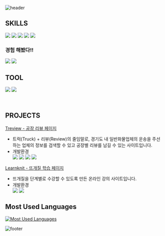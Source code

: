 ![header](https://capsule-render.vercel.app/api?type=wave&color=FFA556&height=200&section=header&text=개발을%20즐기는%20프론트엔드%20개발자%20박수현의%20Github&fontSize=30&fontColor=FFF&fontAlignY=25)

## SKILLS
<img src="https://img.shields.io/badge/html-E34F26?style=for-the-badge&logo=html5&logoColor=white">&nbsp;<img src="https://img.shields.io/badge/css-1572B6?style=for-the-badge&logo=css3&logoColor=white">&nbsp;<img src="https://img.shields.io/badge/javascript-F7DF1E?style=for-the-badge&logo=javascript&logoColor=black">&nbsp;<img src="https://img.shields.io/badge/React-61DAFB?style=for-the-badge&logo=React&logoColor=FFF">&nbsp;<img src="https://img.shields.io/badge/mysql-4479A1?style=for-the-badge&logo=mysql&logoColor=FFF">

### 경험 해봤다!!
<img src="https://img.shields.io/badge/spring-6DB33F?style=for-the-badge&logo=spring&logoColor=FFF">&nbsp;<img src="https://img.shields.io/badge/mariadb-003545?style=for-the-badge&logo=mariadb&logoColor=FFF">

## TOOL
<img src="https://img.shields.io/badge/visualstudiocode-007ACC?style=for-the-badge&logo=visualstudiocode&logoColor=FFF">&nbsp;<img src="https://img.shields.io/badge/heidisql-6DB33F?style=for-the-badge&logo=heidi20%sql&logoColor=FFF">

<br />

## PROJECTS
[Treview - 공장 리뷰 페이지](https://treview.netlify.app/)
  - 트럭(Truck) + 리뷰(Review)의 줄임말로, 경기도 내 일반화물업체의 운송을 주선하는 업체의 정보를 검색할 수 있고 공장별 리뷰를 남길 수 있는 사이트입니다.
  - 개발환경<br/>
    <img src="https://img.shields.io/badge/visualstudiocode-007ACC?style=for-the-badge&logo=visualstudiocode&logoColor=FFF">&nbsp;<img src="https://img.shields.io/badge/firebase-FFCA28?style=for-the-badge&logo=firebase&logoColor=FFF">&nbsp;<img src="https://img.shields.io/badge/Cloudinary-3D6AF2?style=for-the-badge&logo=cloudinary&logoColor=FFF">&nbsp;<img src="https://img.shields.io/badge/Gyeonggi_Datadream_OpenAPI-0A4DA6?style=for-the-badge&logo=Gyeonggi_Datadream_OpenAPI&logoColor=FFF">
    
[Learnknit - 뜨개질 학습 페이지](https://learnknit.netlify.app/)
  - 뜨개질을 단계별로 수강할 수 있도록 만든 온라인 강의 사이트입니다.
  - 개발환경<br/>
    <img src="https://img.shields.io/badge/visualstudiocode-007ACC?style=for-the-badge&logo=visualstudiocode&logoColor=FFF">&nbsp;<img src="https://img.shields.io/badge/youtube_api-FF0000?style=for-the-badge&logo=youtube_api&logoColor=FFF">

## Most Used Languages
[![Most Used Languages](https://github-readme-stats.vercel.app/api/top-langs/?username=hyun5292)](https://github.com/anuraghazra/github-readme-stats)

![footer](https://capsule-render.vercel.app/api?type=rect&color=FFA556&height=50&section=footer)
